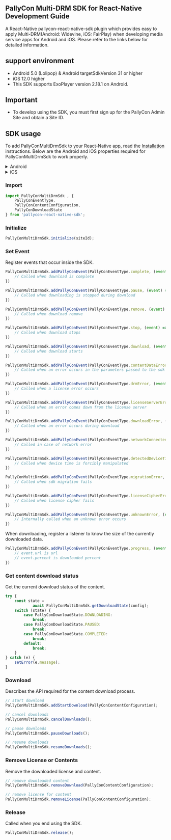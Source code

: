 ## **PallyCon Multi-DRM SDK** for React-Native Development Guide

A React-Native pallycon-react-native-sdk plugin which provides easy to apply Multi-DRM(Android: Widevine, iOS: FairPlay) when developing media service apps for Android and iOS. Please refer to the links below for detailed information.

## **support environment**

- Android 5.0 (Lolipop) & Android targetSdkVersion 31 or higher
- iOS 12.0 higher
- This SDK supports ExoPlayer version 2.18.1 on Android.

## **Important**

- To develop using the SDK, you must first sign up for the PallyCon Admin Site and obtain a Site ID.

## **SDK usage**

To add PallyConMultiDrmSdk to your React-Native app, read the [Installation](https://yarnpkg.com/) instructions. Below are the Android and iOS properties required for PallyConMultiDrmSdk to work properly.

<details>
<summary>Android</summary>

**compileSdkVersion**

Make sure you set `compileSdkVersion` in "android/app/build.gradle".

```
android {
  compileSdkVersion 31

  ...
}
```

</details>

<details>
<summary>iOS</summary>

`PallyCon Multi DRM SDK React Native` uses `PallyConFPSSDK`. `PallyConFPSSDK` is supposed to be downloaded as `cocoapods`.

### SDK requirements
- Minimum supported version: 11.2

</details>

### **Import**
```typescript
import PallyConMultiDrmSdk , {
	PallyConEventType,
	PallyConContentConfiguration,
	PallyConDownloadState
} from 'pallycon-react-native-sdk';
```

### **Initialize**

```typescript
PallyConMultiDrmSdk.initialize(siteId);
```

### **Set Event**

Register events that occur inside the SDK.

```typescript
PallyConMultiDrmSdk.addPallyConEvent(PallyConEventType.complete, (event) => {
	// Called when download is complete
})

PallyConMultiDrmSdk.addPallyConEvent(PallyConEventType.pause, (event) => {
	// Called when downloading is stopped during download
})

PallyConMultiDrmSdk.addPallyConEvent(PallyConEventType.remove, (event) => {
	// Called when download remove
})

PallyConMultiDrmSdk.addPallyConEvent(PallyConEventType.stop, (event) => {
	// Called when download stops
})

PallyConMultiDrmSdk.addPallyConEvent(PallyConEventType.download, (event) => {
	// Called when download starts
})

PallyConMultiDrmSdk.addPallyConEvent(PallyConEventType.contentDataError, (event) => {
	// Called when an error occurs in the parameters passed to the sdk
})

PallyConMultiDrmSdk.addPallyConEvent(PallyConEventType.drmError, (event) => {
	// Called when a license error occurs
})

PallyConMultiDrmSdk.addPallyConEvent(PallyConEventType.licenseServerError, (event) => {
	// Called when an error comes down from the license server
})

PallyConMultiDrmSdk.addPallyConEvent(PallyConEventType.downloadError, (event) => {
	// Called when an error occurs during download
})

PallyConMultiDrmSdk.addPallyConEvent(PallyConEventType.networkConnectedError, (event) => {
	// Called in case of network error
})

PallyConMultiDrmSdk.addPallyConEvent(PallyConEventType.detectedDeviceTimeModifiedError, (event) => {
	// Called when device time is forcibly manipulated
})

PallyConMultiDrmSdk.addPallyConEvent(PallyConEventType.migrationError, (event) => {
	// Called when sdk migration fails
})

PallyConMultiDrmSdk.addPallyConEvent(PallyConEventType.licenseCipherError, (event) => {
	// Called when license cipher fails
})

PallyConMultiDrmSdk.addPallyConEvent(PallyConEventType.unknownError, (event) => {
	// Internally called when an unknown error occurs
})
```

When downloading, register a listener to know the size of the currently downloaded data.

```typescript
PallyConMultiDrmSdk.addPallyConEvent(PallyConEventType.progress, (event) => {
	// event.url is url
	// event.percent is downloaded percent
})
```

### **Get content download status**

Get the current download status of the content.

```typescript
try {
	const state =
			await PallyConMultiDrmSdk.getDownloadState(config);
	switch (state) {
		case PallyConDownloadState.DOWNLOADING:
			break;
		case PallyConDownloadState.PAUSED:
			break;
		case PallyConDownloadState.COMPLETED:
			break;
		default:
			break;
	}
} catch (e) {
	setError(e.message);
}
```

### **Download**

Describes the API required for the content download process.

```typescript
// start download
PallyConMultiDrmSdk.addStartDownload(PallyConContentConfiguration);

// cancel downloads
PallyConMultiDrmSdk.cancelDownloads();

// pause downloads
PallyConMultiDrmSdk.pauseDownloads();

// resume downloads
PallyConMultiDrmSdk.resumeDownloads();
```

### **Remove License or Contents**

Remove the downloaded license and content.

```typescript
// remove downloaded content
PallyConMultiDrmSdk.removeDownload(PallyConContentConfiguration);

// remove license for content
PallyConMultiDrmSdk.removeLicense(PallyConContentConfiguration);
```


### **Release**

Called when you end using the SDK.

```typescript
PallyConMultiDrmSdk.release();
```



